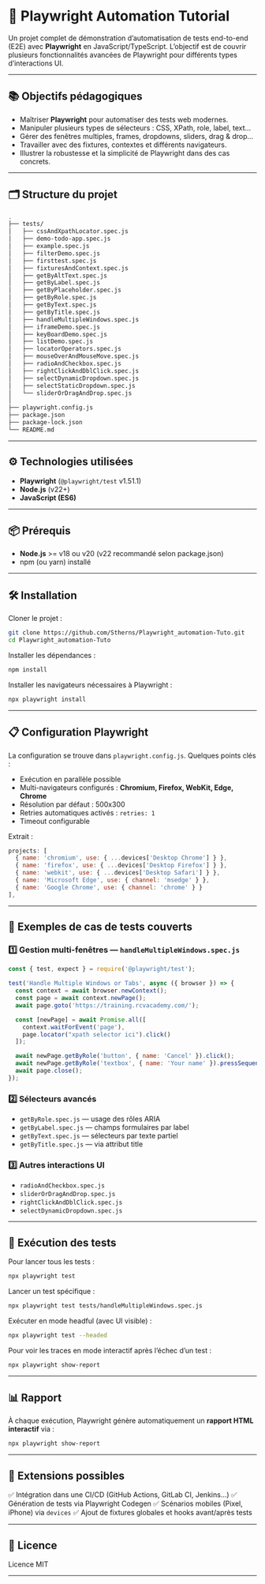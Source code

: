 # 🎯 Playwright Automation Tutorial

Un projet complet de démonstration d’automatisation de tests end-to-end (E2E) avec **Playwright** en JavaScript/TypeScript.
L’objectif est de couvrir plusieurs fonctionnalités avancées de Playwright pour différents types d’interactions UI.

---

## 📚 Objectifs pédagogiques

* Maîtriser **Playwright** pour automatiser des tests web modernes.
* Manipuler plusieurs types de sélecteurs : CSS, XPath, role, label, text...
* Gérer des fenêtres multiples, frames, dropdowns, sliders, drag & drop...
* Travailler avec des fixtures, contextes et différents navigateurs.
* Illustrer la robustesse et la simplicité de Playwright dans des cas concrets.

---

## 🗂 Structure du projet

```bash
.
├── tests/
│   ├── cssAndXpathLocator.spec.js
│   ├── demo-todo-app.spec.js
│   ├── example.spec.js
│   ├── filterDemo.spec.js
│   ├── firsttest.spec.js
│   ├── fixturesAndContext.spec.js
│   ├── getByAltText.spec.js
│   ├── getByLabel.spec.js
│   ├── getByPlaceholder.spec.js
│   ├── getByRole.spec.js
│   ├── getByText.spec.js
│   ├── getByTitle.spec.js
│   ├── handleMultipleWindows.spec.js
│   ├── iframeDemo.spec.js
│   ├── keyBoardDemo.spec.js
│   ├── listDemo.spec.js
│   ├── locatorOperators.spec.js
│   ├── mouseOverAndMouseMove.spec.js
│   ├── radioAndCheckbox.spec.js
│   ├── rightClickAndDblClick.spec.js
│   ├── selectDynamicDropdown.spec.js
│   ├── selectStaticDropdown.spec.js
│   └── sliderOrDragAndDrop.spec.js
│
├── playwright.config.js
├── package.json
├── package-lock.json
└── README.md
```

---

## ⚙️ Technologies utilisées

* **Playwright** (`@playwright/test` v1.51.1)
* **Node.js** (v22+)
* **JavaScript (ES6)**

---

## 📦 Prérequis

* **Node.js** >= v18 ou v20 (v22 recommandé selon package.json)
* npm (ou yarn) installé

---

## 🛠 Installation

Cloner le projet :

```bash
git clone https://github.com/Stherns/Playwright_automation-Tuto.git
cd Playwright_automation-Tuto
```

Installer les dépendances :

```bash
npm install
```

Installer les navigateurs nécessaires à Playwright :

```bash
npx playwright install
```

---

## 📋 Configuration Playwright

La configuration se trouve dans `playwright.config.js`.
Quelques points clés :

* Exécution en parallèle possible
* Multi-navigateurs configurés : **Chromium, Firefox, WebKit, Edge, Chrome**
* Résolution par défaut : 500x300
* Retries automatiques activés : `retries: 1`
* Timeout configurable

Extrait :

```javascript
projects: [
  { name: 'chromium', use: { ...devices['Desktop Chrome'] } },
  { name: 'firefox', use: { ...devices['Desktop Firefox'] } },
  { name: 'webkit', use: { ...devices['Desktop Safari'] } },
  { name: 'Microsoft Edge', use: { channel: 'msedge' } },
  { name: 'Google Chrome', use: { channel: 'chrome' } }
],
```

---

## 🔎 Exemples de cas de tests couverts

### 1️⃣ Gestion multi-fenêtres — `handleMultipleWindows.spec.js`

```javascript
const { test, expect } = require('@playwright/test');

test('Handle Multiple Windows or Tabs', async ({ browser }) => {
  const context = await browser.newContext();
  const page = await context.newPage();
  await page.goto('https://training.rcvacademy.com/');

  const [newPage] = await Promise.all([
    context.waitForEvent('page'),
    page.locator("xpath selector ici").click()
  ]);

  await newPage.getByRole('button', { name: 'Cancel' }).click();
  await newPage.getByRole('textbox', { name: 'Your name' }).pressSequentially('MOUSSAVOU', { delay: 500 });
  await page.close();
});
```

### 2️⃣ Sélecteurs avancés

* `getByRole.spec.js` — usage des rôles ARIA
* `getByLabel.spec.js` — champs formulaires par label
* `getByText.spec.js` — sélecteurs par texte partiel
* `getByTitle.spec.js` — via attribut title

### 3️⃣ Autres interactions UI

* `radioAndCheckbox.spec.js`
* `sliderOrDragAndDrop.spec.js`
* `rightClickAndDblClick.spec.js`
* `selectDynamicDropdown.spec.js`

---

## 🚀 Exécution des tests

Pour lancer tous les tests :

```bash
npx playwright test
```

Lancer un test spécifique :

```bash
npx playwright test tests/handleMultipleWindows.spec.js
```

Exécuter en mode headful (avec UI visible) :

```bash
npx playwright test --headed
```

Pour voir les traces en mode interactif après l’échec d’un test :

```bash
npx playwright show-report
```

---

## 📊 Rapport

À chaque exécution, Playwright génère automatiquement un **rapport HTML interactif** via :

```bash
npx playwright show-report
```

---

## 🚩 Extensions possibles

✅ Intégration dans une CI/CD (GitHub Actions, GitLab CI, Jenkins…)
✅ Génération de tests via Playwright Codegen
✅ Scénarios mobiles (Pixel, iPhone) via `devices`
✅ Ajout de fixtures globales et hooks avant/après tests

---

## 📄 Licence

Licence MIT

---
